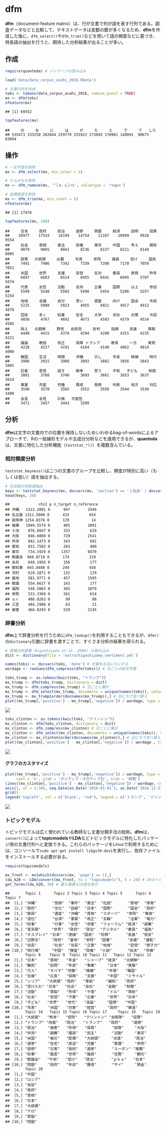 dfm
===

**dfm**（document-feature matrix）は、行が文書で列が語を表す行列である。調査データなどと比較して、テキストデータは変数の数が多くなるため、**dfm**を作成した後に、`dfm_select()`や`dfm_trim()`などを用いて語の頻度などに基づき、特長語の抽出を行うと、期待した分析結果が出ることが多い。

作成
----

``` r
require(quanteda) # パッケージの読み込み
```

``` r
load('data/data_corpus_asahi_2016.RData')

# 文書行列を作成
toks <- tokens(data_corpus_asahi_2016, remove_punct = TRUE)
mx <- dfm(toks)
nfeature(mx)
```

    ## [1] 69552

``` r
topfeatures(mx)
```

    ##     の     を     に     は     が     た     と     で     て   した 
    ## 535473 333250 282844 259779 255923 173693 170981 140091  90675  83094

操作
----

``` r
# 一文字語を削除
mx <- dfm_select(mx, min_nchar = 2)

# ひらがなを削除
mx <- dfm_remove(mx, '^[ぁ-ん]+$', valuetype = 'regex')

# 低頻度語を削除
mx <- dfm_trim(mx, min_count = 5)
nfeature(mx)
```

    ## [1] 27476

``` r
topfeatures(mx, 100)
```

    ##     日本     政府     政治     選挙     問題     経済     説明     投票 
    ##    20977    17543    16199    14754    11107    10999     9928     9554 
    ##     社会     首相     憲法     政権     東京     中国     考え     関係 
    ##     9079     9065     8841     8236     8227     8211     8148     8005 
    ##     政策   大統領     必要     写真     参院     議員     受け     国民 
    ##     7491     7406     7342     7339     7208     7170     7059     7051 
    ##     米国     世界     支援     安倍     反対     委員     原発     昨年 
    ##     6897     6683     6514     6455     6441     6045     5707     5674 
    ##     代表     女性     活動     支持     企業     国際     以上     参加 
    ##     5599     5548     5502     5490     5454     5286     5257     5254 
    ##     地域     会議     自分     思い     調査     向け     国会     市民 
    ##     5225     5088     5023     4955     4921     4917     4912     4878 
    ##     団体     多く     知事     安全     大学     求め     対策     今回 
    ##     4856     4767     4692     4673     4583     4579     4534     4505 
    ##     訴え   北朝鮮     野党   自民党     批判     指摘     民進     情報 
    ##     4440     4415     4370     4294     4280     4251     4235     4231 
    ##     議論     教授     改正     保障 トランプ     教育     一方     実現 
    ##     4228     4227     4191     4164     4149     4062     4014     4008 
    ##     韓国     生活     時間     沖縄     示し     市長     候補     時代 
    ##     3986     3915     3908     3893     3882     3856     3843     3805 
    ##     記者     意見     話す     戦争     思う     平和   子ども     制度 
    ##     3801     3788     3740     3693     3661     3653     3637     3614 
    ##     事業     共産     労働     賛成     発表     判断     地方     対応 
    ##     3596     3570     3565     3552     3550     3544     3530     3490 
    ##     会長     会見     計画   可能性 
    ##     3471     3457     3443     3399

分析
----

**dfm**は文字の文書内での位置を保持しないためいわゆるbag-of-wordsによるアプローチで、Rの一般線形モデルや主成分分析などを適用できるが、**quanteda**は、文書に特化した分析機能（`teststat_*()`）を複数含んでいる。

### 相対頻度分析

`teststat_keyness()`は二つの文書のグループを比較し、頻度が特別に高い（もしくは低い）語を抽出する。

``` r
# 社会面の特長語抽出
keys <- textstat_keyness(mx, docvars(mx, 'section') == '１社会' | docvars(mx, 'section') == '２社会')
head(keys, 20)
```

    ##             chi2 p n_target n_reference
    ## 沖縄   1322.2001 0      947        2946
    ## 名古屋 1311.5860 0      415         654
    ## 田母神 1254.8376 0      129          14
    ## 被爆   1049.5574 0      485        1091
    ## 小池    876.8847 0      333         629
    ## 大阪    846.6060 0      729        2541
    ## 舛添    842.1473 0      343         691
    ## 愛知    831.7582 0      283         480
    ## 東京    734.1929 0     1357        6870
    ## 都議会  666.8710 0      174         219
    ## 米兵    648.1956 0      156         177
    ## 都知事  645.8488 0      244         458
    ## 河村    610.1871 0      132         129
    ## 基地    581.9771 0      457        1505
    ## 都議    554.6627 0      143         177
    ## 福岡    548.5063 0      365        1079
    ## 参照    533.3369 0      261         614
    ## ｕｒ    486.0263 0       99          88
    ## 三笠    484.2908 0       63          21
    ## 被害    466.0293 0      529        2145

### 辞書分析

**dfm**上で辞書分析を行うために`dfm_lookup()`を利用することもできるが、`dfm()`の`dictionary`引数に辞書を渡すことで、すぐさま分析の結果を得られる。

``` r
# 感情分析辞書（Higashiyama et al. 2008) の読み込み
dict <- dictionary(file = 'extra/higashiyama_sentiment.yml')

names(toks) <- docvars(toks, 'date') # 文書名を日にちにする
wordage <- rowSums(dfm_compress(dfm(toks))) # 日ごとの総文字数
```

``` r
toks_trump <- as.tokens(kwic(toks, "トランプ"))
mx_trump <- dfm(toks_trump, dictionary = dict)
mx_trump <- dfm_compress(mx_trump) # 日ごとに集計
mx_trump <- dfm_select(mx_trump, documents = unique(names(toks)), valuetype = 'fixed', padding = TRUE) # 日付を補完
mx_trump <- mx_trump[order(docnames(mx_trump)),] # 日にちで並べ替え
plot((mx_trump[,'positive'] - mx_trump[,'negative']) / wordage, type = 'l')
```

![](dfm_files/figure-markdown_github/plot1-1.png)

``` r
toks_clinton <- as.tokens(kwic(toks, "クリントン"))
mx_clinton <- dfm(toks_clinton, dictionary = dict)
mx_clinton <- dfm_compress(mx_clinton) # 日ごとに集計
mx_clinton <- dfm_select(mx_clinton, documents = unique(names(toks)), valuetype = 'fixed', padding = TRUE) # 日付を補完
mx_clinton <- mx_clinton[order(docnames(mx_clinton)),] # 日にちで並べ替え
plot((mx_clinton[,'positive'] - mx_clinton[,'negative']) / wordage , type = 'l')
```

![](dfm_files/figure-markdown_github/plot2-1.png)

#### グラフのカスタマイズ

``` r
plot((mx_trump[,'positive'] - mx_trump[,'negative']) / wordage, type = 'l', 
     xaxt = 'n', ylab = 'ポジティブ・ネガティブ比', xlab = '時間')
lines((mx_clinton[,'positive'] - mx_clinton[,'negative']) / wordage, col = 'red')
axis(1, at = 1:366, seq.Date(as.Date('2016-01-01'), as.Date('2016-12-31'), 'days'))
grid()
legend('topleft', col = c('black', 'red'), legend = c('トランプ', 'クリントン'), lty = 1)
```

![](dfm_files/figure-markdown_github/plot3-1.png)

### トピックモデル

トピックモデルは広く使われている教師なし文書分類手法の総称。**dfm**は，`convert()`によって**topicmodels**や**LDA**などトピックモデルに特化したパッケージ用の文書行列へと変換できる。これらのパッケージをLinuxで利用するためには、コンソールで`sudo apt-get install libgsl0-dev1`を実行し、依存ファイルをインストールする必要がある。

``` r
require(topicmodels)

mx_front <- mx[which(docvars(mx, 'page') == 1),]
lda_k20 <- LDA(convert(mx_front, to = "topicmodels"), k = 20) # 20のトピックを発見する
get_terms(lda_k20, 10) # 最も重要な10語を表示
```

    ##       Topic 1      Topic 2 Topic 3 Topic 4 Topic 5      Topic 6 Topic 7 
    ##  [1,] "沖縄"       "登録"  "事件"  "憲法"  "社説"       "首相"  "原発"  
    ##  [2,] "政府"       "文化"  "容疑"  "日本"  "国際"       "国会"  "政府"  
    ##  [3,] "移設"       "遺産"  "沖縄"  "首相"  "スポーツ"   "参院"  "事故"  
    ##  [4,] "退位"       "台湾"  "軍属"  "改正"  "五輪"       "法案"  "電力"  
    ##  [5,] "知事"       "行事"  "女性"  "改憲"  "フォーラム" "経済"  "避難"  
    ##  [6,] "普天間"     "世界"  "政府"  "政治"  "デジタル"   "委員"  "福島"  
    ##  [7,] "オスプレイ" "日本"  "逮捕"  "国民"  "将棋"       "民進"  "慰安"  
    ##  [8,] "辺野古"     "政府"  "基地"  "参院"  "囲碁"       "会議"  "運転"  
    ##  [9,] "翁長"       "社会"  "翁長"  "立憲"  "地域"       "安倍"  "原子力"
    ## [10,] "飛行場"     "中国"  "捜査"  "政権"  "小説"       "採決"  "号機"  
    ##       Topic 8    Topic 9  Topic 10 Topic 11   Topic 12 Topic 13  
    ##  [1,] "日本"     "首相"   "年金"   "シャープ" "経済"   "北朝鮮"  
    ##  [2,] "難民"     "訪問"   "年度"   "事業"     "日本"   "実験"    
    ##  [3,] "万人"     "オバマ" "労働"   "機構"     "市場"   "韓国"    
    ##  [4,] "支援"     "広島"   "保険"   "支援"     "中国"   "ミサイル"
    ##  [5,] "シリア"   "大統領" "政府"   "革新"     "緩和"   "政府"    
    ##  [6,] "受け入れ" "日本"   "社会"   "会社"     "金融"   "制裁"    
    ##  [7,] "活動"     "首脳"   "所得"   "千億"     "ドル"   "発射"    
    ##  [8,] "社会"     "安倍"   "予算"   "企業"     "世界"   "日本"    
    ##  [9,] "子ども"   "世界"   "世代"   "液晶"     "国債"   "中国"    
    ## [10,] "写真"     "米国"   "対象"   "経営"     "政府"   "弾道"    
    ##       Topic 14   Topic 15 Topic 16 Topic 17     Topic 18   Topic 19
    ##  [1,] "大統領"   "熊本"   "控除"   "クリントン" "自衛隊"   "投票"  
    ##  [2,] "トランプ" "地震"   "政治"   "トランプ"   "政府"     "選挙"  
    ##  [3,] "政治"     "被害"   "所得"   "保育"       "部隊"     "大阪"  
    ##  [4,] "舛添"     "避難"   "議員"   "民主"       "活動"     "東京"  
    ##  [5,] "米国"     "被災"   "配偶"   "大統領"     "派遣"     "政治"  
    ##  [6,] "選挙"     "住宅"   "放送"   "児童"       "警護"     "参院"  
    ##  [7,] "説明"     "災害"   "政府"   "選挙"       "スーダン" "推薦"  
    ##  [8,] "知事"     "震度"   "世帯"   "議員"       "任務"     "観光"  
    ##  [9,] "都議会"   "午前"   "受け"   "政治"       "ｐｋｏ"   "日本"  
    ## [10,] "問題"     "政府"   "年収"   "獲得"       "サイ"     "預金"  
    ##       Topic 20
    ##  [1,] "中国"  
    ##  [2,] "ロシア"
    ##  [3,] "会談"  
    ##  [4,] "政府"  
    ##  [5,] "首相"  
    ##  [6,] "日本"  
    ##  [7,] "大統領"
    ##  [8,] "テロ"  
    ##  [9,] "首脳"  
    ## [10,] "問題"
